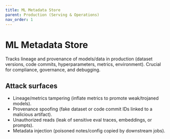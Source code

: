 ```yaml
---
title: ML Metadata Store
parent: Production (Serving & Operations)
nav_order: 1
---
```


# ML Metadata Store

Tracks lineage and provenance of models/data in production (dataset versions, code commits, hyperparameters, metrics, environment). Crucial for compliance, governance, and debugging.

## Attack surfaces

- Lineage/metrics tampering (inflate metrics to promote weak/trojaned models).
- Provenance spoofing (fake dataset or code commit IDs linked to a malicious artifact).
- Unauthorized reads (leak of sensitive eval traces, embeddings, or prompts).
- Metadata injection (poisoned notes/config copied by downstream jobs).